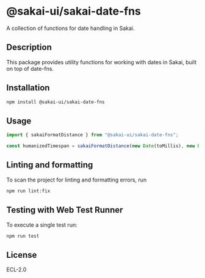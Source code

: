 # @sakai-ui/sakai-date-fns

A collection of functions for date handling in Sakai.

## Description

This package provides utility functions for working with dates in Sakai, built on top of date-fns.

## Installation

```bash
npm install @sakai-ui/sakai-date-fns
```

## Usage

```javascript
import { sakaiFormatDistance } from "@sakai-ui/sakai-date-fns";

const humanizedTimespan = sakaiFormatDistance(new Date(toMillis), new Date());
```

## Linting and formatting

To scan the project for linting and formatting errors, run

```bash
npm run lint:fix
```

## Testing with Web Test Runner

To execute a single test run:

```bash
npm run test
```

## License

ECL-2.0
